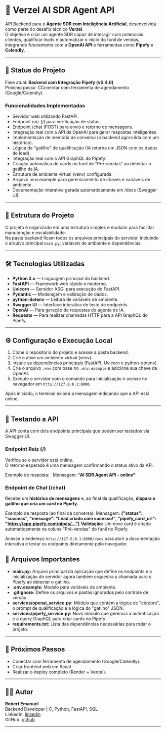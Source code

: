 # 🤖 Verzel AI SDR Agent API

API Backend para o **Agente SDR com Inteligência Artificial**, desenvolvida como parte do desafio técnico **Verzel**.  
O objetivo é criar um agente SDR capaz de interagir com potenciais clientes, qualificar leads e automatizar o início do funil de vendas, integrando futuramente com a **OpenAI API** e ferramentas como **Pipefy** e **Calendly**.

---

## 🚀 Status do Projeto

Fase atual: **Backend com Integração Pipefy (v0.4.0)**  
Próximo passo: CConectar com ferramenta de agendamento (Google/Calendly).

### Funcionalidades Implementadas

- Servidor web utilizando FastAPI.
- Endpoint raiz (/) para verificação de status.
- Endpoint /chat (POST) para envio e retorno de mensagens.
- Integração real com a API da OpenAI para gerar respostas inteligentes.
- Implementação de memória de conversa (o backend agora lida com um histórico).
- Lógica de "gatilho" de qualificação (IA retorna um JSON com os dados do lead).
- Integração real com a API GraphQL do Pipefy.
- Criação automática de cards no funil de "Pré-vendas" ao detectar o gatilho da IA.
- Estrutura de ambiente virtual (venv) configurada.
- Arquivo .env.example para gerenciamento de chaves e variáveis de ambiente.
- Documentação interativa gerada automaticamente em /docs (Swagger UI).

---

## 🧱 Estrutura do Projeto

O projeto é organizado em uma estrutura simples e modular para facilitar manutenção e escalabilidade.  
Na pasta backend ficam todos os arquivos principais do servidor, incluindo o arquivo principal `main.py`, variáveis de ambiente e dependências.

---

## 🛠️ Tecnologias Utilizadas

- **Python 3.x** — Linguagem principal do backend.  
- **FastAPI** — Framework web rápido e moderno.  
- **Uvicorn** — Servidor ASGI para execução do FastAPI.  
- **Pydantic** — Modelagem e validação de dados.  
- **python-dotenv** — Leitura de variáveis de ambiente.  
- **Swagger UI** — Interface interativa de teste de endpoints.
- **OpenAI** — Para geração de respostas do agente de IA.
- **Requests** — Para realizar chamadas HTTP para a API GraphQL do Pipefy.

---

## ⚙️ Configuração e Execução Local

1. Clone o repositório do projeto e acesse a pasta backend.  
2. Crie e ative um ambiente virtual (venv).  
3. Instale as dependências principais (FastAPI, Uvicorn e python-dotenv).  
4. Crie o arquivo `.env` com base no `.env.example` e adicione sua chave da OpenAI.  
5. Execute o servidor com o comando para inicialização e acesse no navegador em `http://127.0.0.1:8000`.

Após iniciado, o terminal exibirá a mensagem indicando que a API está online.

---

## 🧪 Testando a API

A API conta com dois endpoints principais que podem ser testados via Swagger UI.

### Endpoint Raiz (/)
Verifica se o servidor está online.  
O retorno esperado é uma mensagem confirmando o status ativo da API.

Exemplo de resposta:  
Mensagem: **“AI SDR Agent API - online”**

### Endpoint de Chat (/chat)
Recebe um **histórico de mensagens** e, ao final da qualificação, **dispara o gatilho que cria um card no Pipefy.**

Exemplo de resposta (ao final da conversa): 
Mensagem: **{"status": "success", "message": "Lead criado com sucesso!", "pipefy_card_url": "https://app.pipefy.com/pipes/..."}**
**Validação:** Um novo card é criado automaticamente na coluna "Pré-vendas" do funil no Pipefy.

Acesse o endereço `http://127.0.0.1:8000/docs` para abrir a documentação interativa e testar os endpoints diretamente pelo navegador.

## 📂 Arquivos Importantes

- **main.py:** Arquivo principal da aplicação que define os endpoints e a inicialização do servidor agora também orquestra a chamada para o Pipefy ao detectar o gatilho.  
- **.env.example:** Modelo para variáveis de ambiente.  
- **.gitignore:** Define os arquivos e pastas ignorados pelo controle de versão.
- **services/openai_service.py:** Módulo que contém a lógica de "cérebro", o prompt de qualificação e a lógica do "gatilho" JSON.
- **services/pipefy_service.py:** Novo módulo que gerencia a autenticação e a query GraphQL para criar cards no Pipefy.
- **requirements.txt:** Lista das dependências necessárias para rodar o projeto.  

---

## 🔮 Próximos Passos

- Conectar com ferramenta de agendamento (Google/Calendly).  
- Criar frontend web em React.  
- Realizar o deploy completo (Render + Vercel).

---

## 👨‍💻 Autor

**Robert Emanuel**  
Backend Developer | C, Python, FastAPI, SQL  
LinkedIn: [linkedin](https://www.linkedin.com/in/robert-emanuel/)  
GitHub: [github](https://github.com/r0b3rTdk)

---

